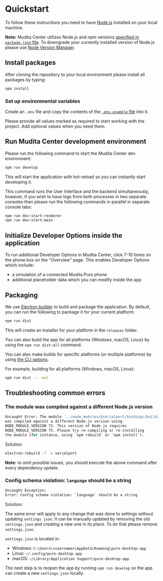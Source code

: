 # Quickstart

To follow these instructions you need to have [Node.js](https://nodejs.org) installed on your local machine.

**Note:** Mudita Center utilizes Node.js and npm versions [specified in `package.json` file](package.json#L264). To downgrade your currently installed version of Node.js please use [Node Version Manager](https://github.com/nvm-sh/nvm).

## Install packages

After cloning the repository to your local environment please install all packages by typing:

```bash
npm install
```

### Set up environmental variables

Create an `.env` file and copy the contents of the [`.env.example` file](.env.example) into it.

Please provide all values marked as required to start working with the project. Add optional values when you need them.

## Run Mudita Center development environment

Please run the following command to start the Mudita Center dev environment:

```bash
npm run develop
```

This will start the application with hot-reload so you can instantly start developing it.

This command runs the User Interface and the backend simultaneously, however, if you wish to have logs from both processes in two separate consoles then please run the following commands in parallel in separate console tabs:

```bash
npm run dev:start:renderer
npm run dev:start:main
```

## Initialize Developer Options inside the application

To run additional Developer Options in Mudita Center, click 7-10 times on the phone box on the "Overview" page. This enables Developer Options which include:

- a simulation of a connected Mudita Pure phone
- additional placeholder data which you can modify inside the app 

## Packaging

We use [Electron builder](https://www.electron.build/) to build and package the application. By default, you can run the following to package it for your current platform:

```bash
npm run dist
```

This will create an installer for your platform in the `releases` folder.

You can also build the app for all platforms (Windows, macOS, Linux) by using the `npm run dist:all` command.

You can also make builds for specific platforms (or multiple platforms) by using [the CLI options](https://www.electron.build/cli). 

For example, building for all platforms (Windows, macOS, Linux):

```bash
npm run dist -- -mwl
```

## Troubleshooting common errors

### The module was compiled against a different Node.js version

```bash
Uncaught Error: The module '../node_modules/@serialport/bindings/build/Release/bindings.node'
was compiled against a different Node.js version using
NODE_MODULE_VERSION 72. This version of Node.js requires
NODE_MODULE_VERSION 75. Please try re-compiling or re-installing
the module (for instance, using `npm rebuild` or `npm install`).
```

Solution:

```bash
electron-rebuild -f -w serialport
```
**Note:** to omit possible issues, you should execute the above command after every dependency update.

### Config schema violation: `language` should be a string

```bash
Uncaught Exception:
Error: Config schema violation: `language` should be a string
```

Solution:

The same error will apply to any change that was done to settings without updating `settings json`. It can be manually updated by removing the old `settings.json` and creating a new one in its place. To do that please remove `settings.json`.

`settings.json` is located in:

- Windows: `C:\Users\<username>\AppData\Roaming\pure-desktop-app`
- Linux: `~/.config/pure-desktop-app`
- macOS: `~/Library/Application Support/pure-desktop-app`

The next step is to reopen the app by running `npm run develop` so the app can create a new `settings.json` locally.

